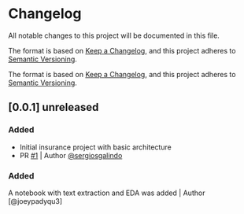 # Changelog
All notable changes to this project will be documented in this file.


The format is based on [Keep a Changelog](https://keepachangelog.com/en/1.0.0/),
and this project adheres to [Semantic Versioning](https://semver.org/spec/v2.0.0.html).




The format is based on [Keep a Changelog](https://keepachangelog.com/en/1.0.0/),
and this project adheres to [Semantic Versioning](https://semver.org/spec/v2.0.0.html).


## [0.0.1] unreleased
### Added
- Initial insurance project with basic architecture
 - PR [#1](https://github.com/joeypadyqu3/InsurancePolicy/pull/3) | Author [@sergiosgalindo](https://github.com/sergiosgalindo)

### Added
A notebook with text extraction and EDA was added | Author [@joeypadyqu3]
